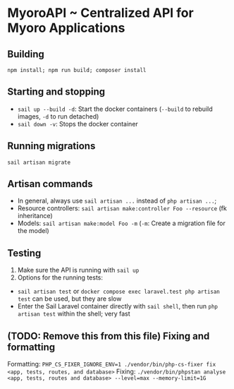 # MyoroAPI ~ Centralized API for Myoro Applications

## Building

`npm install; npm run build; composer install`

## Starting and stopping

- `sail up --build -d`: Start the docker containers (`--build` to rebuild images, `-d` to run detached)
- `sail down -v`: Stops the docker container

## Running migrations
`sail artisan migrate`

## Artisan commands

- In general, always use `sail artisan ...` instead of `php artisan ...`;
- Resource controllers: `sail artisan make:controller Foo --resource` (fk inheritance)
- Models: `sail artisan make:model Foo -m` (`-m`: Create a migration file for the model)

## Testing

1. Make sure the API is running with `sail up`
2. Options for the running tests:
- `sail artisan test` or `docker compose exec laravel.test php artisan test` can be used, but they are slow
- Enter the Sail Laravel container directly with `sail shell`, then run `php artisan test` within the shell; very fast

## (TODO: Remove this from this file) Fixing and formatting
Formatting: `PHP_CS_FIXER_IGNORE_ENV=1 ./vendor/bin/php-cs-fixer fix <app, tests, routes, and database>`
Fixing: `./vendor/bin/phpstan analyse <app, tests, routes and database> --level=max --memory-limit=1G`
